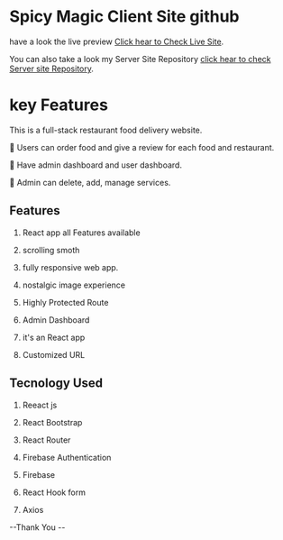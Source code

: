 # Spicy Magic Client  Site github 

have a look the live preview  [Click hear to Check Live Site](https://spicy-magic.web.app/).

You can also take a look my Server Site Repository [click hear to check Server site Repository](https://github.com/Porgramming-Hero-web-course/full-stack-server-gias-uddin-swe).


# key Features

This is a full-stack restaurant food delivery website. 

 Users can order food and give a review for each food and restaurant. 

 Have admin dashboard and user dashboard. 

 Admin can delete, add, manage services. 

## Features

1. React app all Features available 

2. scrolling smoth 

3. fully responsive web app.

4. nostalgic image experience 

5. Highly Protected Route 

6. Admin Dashboard

7. it's an React app

8. Customized URL


## Tecnology Used

1. Reeact js

2. React Bootstrap

3. React Router

4. Firebase Authentication

5. Firebase

6. React Hook form 

7. Axios



--Thank You --
